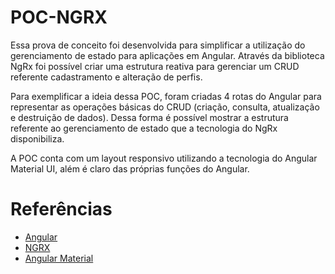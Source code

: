 # POC-NGRX

Essa prova de conceito foi desenvolvida para simplificar a utilização do gerenciamento de estado para aplicações em Angular. Através da biblioteca NgRx foi possível criar uma estrutura reativa para gerenciar um CRUD referente cadastramento e alteração de perfis.

Para exemplificar a ideia dessa POC, foram criadas 4 rotas do Angular para representar as operações básicas do CRUD (criação, consulta, atualização e destruição de dados). Dessa forma é possível mostrar a estrutura referente ao gerenciamento de estado que a tecnologia do NgRx disponibiliza.

A POC conta com um layout responsivo utilizando a tecnologia do Angular Material UI, além é claro das próprias funções do Angular.

# Referências 
* [Angular](https://angular.io/)
* [NGRX](https://ngrx.io/)
* [Angular Material](https://material.angular.io/)